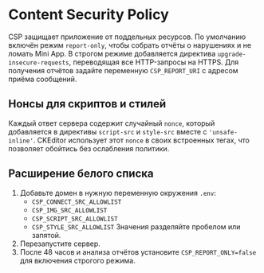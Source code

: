 <!-- Назначение файла: как расширить Content Security Policy при добавлении доменов. -->

# Content Security Policy

CSP защищает приложение от поддельных ресурсов. По умолчанию включён режим
`report-only`, чтобы собрать отчёты о нарушениях и не ломать Mini App.
В строгом режиме добавляется директива `upgrade-insecure-requests`,
переводящая все HTTP-запросы на HTTPS. Для получения отчётов задайте
переменную `CSP_REPORT_URI` с адресом приёма сообщений.

## Нонсы для скриптов и стилей

Каждый ответ сервера содержит случайный `nonce`, который добавляется в
директивы `script-src` и `style-src` вместе с `'unsafe-inline'`. CKEditor
использует этот `nonce` в своих встроенных тегах, что позволяет обойтись
без ослабления политики.

## Расширение белого списка

1. Добавьте домен в нужную переменную окружения `.env`:
   - `CSP_CONNECT_SRC_ALLOWLIST`
   - `CSP_IMG_SRC_ALLOWLIST`
   - `CSP_SCRIPT_SRC_ALLOWLIST`
   - `CSP_STYLE_SRC_ALLOWLIST`
     Значения разделяйте пробелом или запятой.
2. Перезапустите сервер.
3. После 48 часов и анализа отчётов установите `CSP_REPORT_ONLY=false`
   для включения строгого режима.
